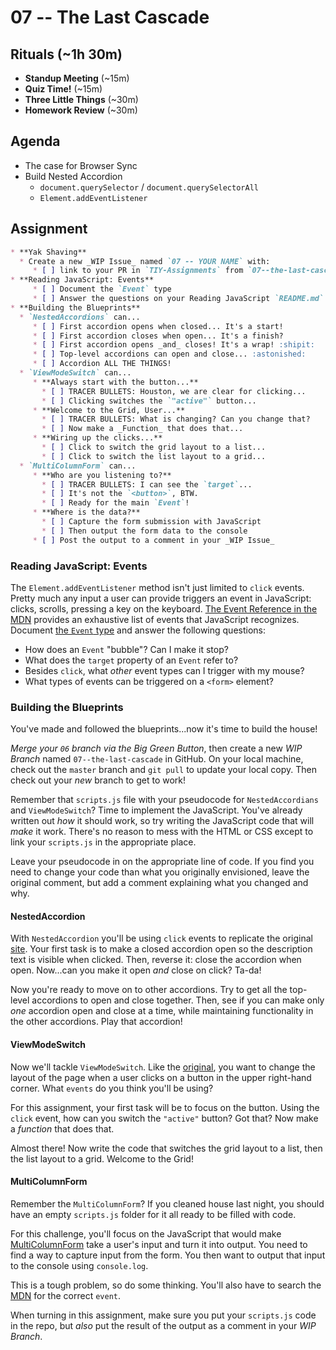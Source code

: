 # 07 -- The Last Cascade

## Rituals (~1h 30m)

* **Standup Meeting** (~15m)
* **Quiz Time!** (~15m)
* **Three Little Things** (~30m)
* **Homework Review** (~30m)

## Agenda

* The case for Browser Sync
* Build Nested Accordion
  * `document.querySelector` / `document.querySelectorAll`
  * `Element.addEventListener`

## Assignment

```markdown
* **Yak Shaving**
  * Create a new _WIP Issue_ named `07 -- YOUR NAME` with:
     * [ ] link to your PR in `TIY-Assignments` from `07--the-last-cascade` into `master`
* **Reading JavaScript: Events**
     * [ ] Document the `Event` type
     * [ ] Answer the questions on your Reading JavaScript `README.md`
* **Building the Blueprints**
  * `NestedAccordions` can...
     * [ ] First accordion opens when closed... It's a start!
     * [ ] First accordion closes when open... It's a finish?
     * [ ] First accordion opens _and_ closes! It's a wrap! :shipit:
     * [ ] Top-level accordions can open and close... :astonished:
     * [ ] Accordion ALL THE THINGS!
  * `ViewModeSwitch` can...
     * **Always start with the button...**
       * [ ] TRACER BULLETS: Houston, we are clear for clicking...
       * [ ] Clicking switches the `"active"` button...
     * **Welcome to the Grid, User...**
       * [ ] TRACER BULLETS: What is changing? Can you change that?
       * [ ] Now make a _Function_ that does that...
     * **Wiring up the clicks...**
       * [ ] Click to switch the grid layout to a list...
       * [ ] Click to switch the list layout to a grid...
  * `MultiColumnForm` can...
     * **Who are you listening to?**
       * [ ] TRACER BULLETS: I can see the `target`...
       * [ ] It's not the `<button>`, BTW.
       * [ ] Ready for the main `Event`!
     * **Where is the data?**
       * [ ] Capture the form submission with JavaScript
       * [ ] Then output the form data to the console
     * [ ] Post the output to a comment in your _WIP Issue_
```

### Reading JavaScript: Events

The `Element.addEventListener` method isn't just limited to `click` events. Pretty much any input a user can provide triggers an event in JavaScript: clicks, scrolls, pressing a key on the keyboard. [The Event Reference in the MDN](https://developer.mozilla.org/en-US/docs/Web/Events) provides an exhaustive list of events that JavaScript recognizes. Document [the `Event` type](https://developer.mozilla.org/en-US/docs/Web/API/Event) and answer the following questions:

* How does an `Event` "bubble"? Can I make it stop?
* What does the `target` property of an `Event` refer to?
* Besides `click`, what _other_ event types can I trigger with my mouse?
* What types of events can be triggered on a `<form>` element?

### Building the Blueprints
You've made and followed the blueprints...now it's time to build the house!

_Merge your `06` branch via the Big Green Button_, then create a new _WIP Branch_ named `07--the-last-cascade` in GitHub. On your local machine, check out the `master` branch and `git pull` to update your local copy. Then check out your _new_ branch to get to work!

Remember that `scripts.js` file with your pseudocode for `NestedAccordians` and `ViewModeSwitch`? Time to implement the JavaScript. You've already written out _how_ it should work, so try writing the JavaScript code that will _make_ it work. There's no reason to mess with the HTML or CSS except to link your `scripts.js` in the appropriate place.

Leave your pseudocode in on the appropriate line of code. If you find you need to change your code than what you originally envisioned, leave the original comment, but add a comment explaining what you changed and why.

#### NestedAccordion

With `NestedAccordion` you'll be using `click` events to replicate the original [site](http://tympanus.net/codrops/2013/03/29/nested-accordion/). Your first task is to make a closed accordion open so the description text is visible when clicked. Then, reverse it: close the accordion when open. Now...can you make it open _and_ close on click? Ta-da! 

Now you're ready to move on to other accordions. Try to get all the top-level accordions to open and close together. Then, see if you can make only _one_ accordion open and close at a time, while maintaining functionality in the other accordions. Play that accordion!

#### ViewModeSwitch

Now we'll tackle `ViewModeSwitch`. Like the [original](http://tympanus.net/codrops/2013/07/01/view-mode-switch/), you want to change the layout of the page when a user clicks on a button in the upper right-hand corner. What `events` do you think you'll be using? 

For this assignment, your first task will be to focus on the button. Using the `click` event, how can you switch the `"active"` button? Got that? Now make a _function_ that does that. 

Almost there! Now write the code that switches the grid layout to a list, then the list layout to a grid. Welcome to the Grid!

#### MultiColumnForm

Remember the `MultiColumnForm`? If you cleaned house last night, you should have an empty `scripts.js` folder for it all ready to be filled with code. 

For this challenge, you'll focus on the JavaScript that would make [MultiColumnForm](http://tympanus.net/codrops/2013/06/06/responsive-multi-column-form/) take a user's input and turn it into output. You need to find a way to capture input from the form. You then want to output that input to the console using `console.log`. 

This is a tough problem, so do some thinking. You'll also have to search the [MDN](https://developer.mozilla.org/en-US/docs/Web/Events) for the correct `event`. 

When turning in this assignment, make sure you put your `scripts.js` code in the repo, but _also_ put the result of the output as a comment in your _WIP Branch_.
